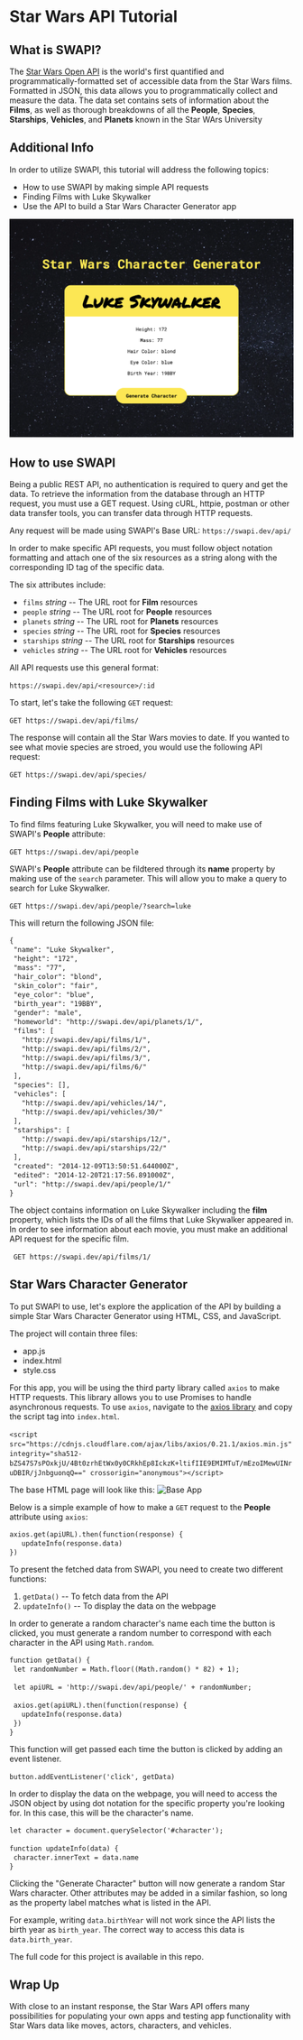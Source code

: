 # Star Wars API Tutorial

## What is SWAPI?
The [Star Wars Open API](https://swapi.dev/) is the world's first quantified and programmatically-formatted set of accessible data from the Star Wars films. Formatted in JSON, this data allows you to programmatically collect and measure the data. The data set contains sets of information about the **Films**, as well as thorough breakdowns of all the **People**, **Species**, **Starships**, **Vehicles**, and **Planets** known in the Star WArs University 

## Additional Info
In order to utilize SWAPI, this tutorial will address the following topics:
* How to use SWAPI by making simple API requests
* Finding Films with Luke Skywalker
* Use the API to build a Star Wars Character Generator app

![Character Generator Screenshot](https://raw.githubusercontent.com/christylumm/swapi-tutorial/master/img/swapi-generator.png?token=APY6ZIRFPB3JFCXLFTWPYWLAKED4O "Character Generator Screenshot")

## How to use SWAPI
Being a public REST API, no authentication is required to query and get the data. To retrieve the information from the database through an HTTP request, you must use a GET request. Using cURL, httpie, postman or other data transfer tools, you can transfer data through HTTP requests. 

Any request will be made using SWAPI's Base URL:
`https://swapi.dev/api/`

In order to make specific API requests, you must follow object notation formatting and attach one of the six resources as a string along with the corresponding ID tag of the specific data. 

The six attributes include: 
* `films` _string_ -- The URL root for **Film** resources
* `people` _string_ -- The URL root for **People** resources
* `planets` _string_ -- The URL root for **Planets** resources
* `species` _string_ -- The URL root for **Species** resources
* `starships` _string_ -- The URL root for **Starships** resources
* `vehicles` _string_ -- The URL root for **Vehicles** resources

All API requests use this general format: 

```https://swapi.dev/api/<resource>/:id ```

To start, let's take the following `GET` request:

 ```GET https://swapi.dev/api/films/```

The response will contain all the Star Wars movies to date. If you wanted to see what movie species are stroed, you would use the following API request: 

```GET https://swapi.dev/api/species/```

## Finding Films with Luke Skywalker
To find films featuring Luke Skywalker, you will need to make use of SWAPI's **People** attribute:

```GET https://swapi.dev/api/people```

SWAPI's **People** attribute can be fildtered through its **name** property by making use of the `search` parameter. This will allow you to make a query to search for Luke Skywalker.

```GET https://swapi.dev/api/people/?search=luke```

This will return the following JSON file: 

```
{
 "name": "Luke Skywalker",
 "height": "172",
 "mass": "77",
 "hair_color": "blond",
 "skin_color": "fair",
 "eye_color": "blue",
 "birth_year": "19BBY",
 "gender": "male",
 "homeworld": "http://swapi.dev/api/planets/1/",
 "films": [
   "http://swapi.dev/api/films/1/",
   "http://swapi.dev/api/films/2/",
   "http://swapi.dev/api/films/3/",
   "http://swapi.dev/api/films/6/"
 ],
 "species": [],
 "vehicles": [
   "http://swapi.dev/api/vehicles/14/",
   "http://swapi.dev/api/vehicles/30/"
 ],
 "starships": [
   "http://swapi.dev/api/starships/12/",
   "http://swapi.dev/api/starships/22/"
 ],
 "created": "2014-12-09T13:50:51.644000Z",
 "edited": "2014-12-20T21:17:56.891000Z",
 "url": "http://swapi.dev/api/people/1/"
}
```

The object contains information on Luke Skywalker including the **film** property, which lists the IDs of all the films that Luke Skywalker appeared in. In order to see information about each movie, you must make an additional API request for the specific film. 

``` GET https://swapi.dev/api/films/1/```

## Star Wars Character Generator
To put SWAPI to use, let's explore the application of the API by building a simple Star Wars Character Generator using HTML, CSS, and JavaScript.

The project will contain three files: 
* app.js
* index.html
* style.css

For this app, you will be using the third party library called `axios` to make HTTP requests. This library allows you to use Promises to handle asynchronous requests. To use `axios`, navigate to the [axios library](https://cdnjs.com/libraries/axios) and copy the script tag into `index.html`.

```<script src="https://cdnjs.cloudflare.com/ajax/libs/axios/0.21.1/axios.min.js" integrity="sha512-bZS47S7sPOxkjU/4Bt0zrhEtWx0y0CRkhEp8IckzK+ltifIIE9EMIMTuT/mEzoIMewUINruDBIR/jJnbguonqQ==" crossorigin="anonymous"></script>```

The base HTML page will look like this:
![Base App](https://raw.githubusercontent.com/christylumm/swapi-tutorial/master/img/app-base.png?token=APY6ZIQX3PXEEK44PCZGMFTAKEC3I "Base App")

Below is a simple example of how to make a `GET` request to the **People** attribute using `axios`:

```
axios.get(apiURL).then(function(response) {
   updateInfo(response.data)
})
```

To present the fetched data from SWAPI, you need to create two different functions: 
1. `getData()` -- To fetch data from the API
2. `updateInfo()` -- To display the data on the webpage

In order to generate a random character's name each time the button is clicked, you must generate a random number to correspond with each character in the API using `Math.random`.

```
function getData() {
 let randomNumber = Math.floor((Math.random() * 82) + 1);
 
 let apiURL = 'http://swapi.dev/api/people/' + randomNumber;
 
 axios.get(apiURL).then(function(response) {
   updateInfo(response.data)
 })
}
```

This function will get passed each time the button is clicked by adding an event listener. 

```button.addEventListener('click', getData)```

In order to display the data on the webpage, you will need to access the JSON object by using dot notation for the specific property you're looking for. In this case, this will be the character's name. 

```
let character = document.querySelector('#character');
 
function updateInfo(data) {
 character.innerText = data.name
}
```

Clicking the "Generate Character" button will now generate a random Star Wars character. Other attributes may be added in a similar fashion, so long as the property label matches what is listed in the API. 

For example, writing `data.birthYear` will not work since the API lists the birth year as `birth_year`. The correct way to access this data is `data.birth_year`. 

The full code for this project is available in this repo.

## Wrap Up
With close to an instant response, the Star Wars API offers many possibilities for populating your own apps and testing app functionality with Star Wars data like moves, actors, characters, and vehicles. 